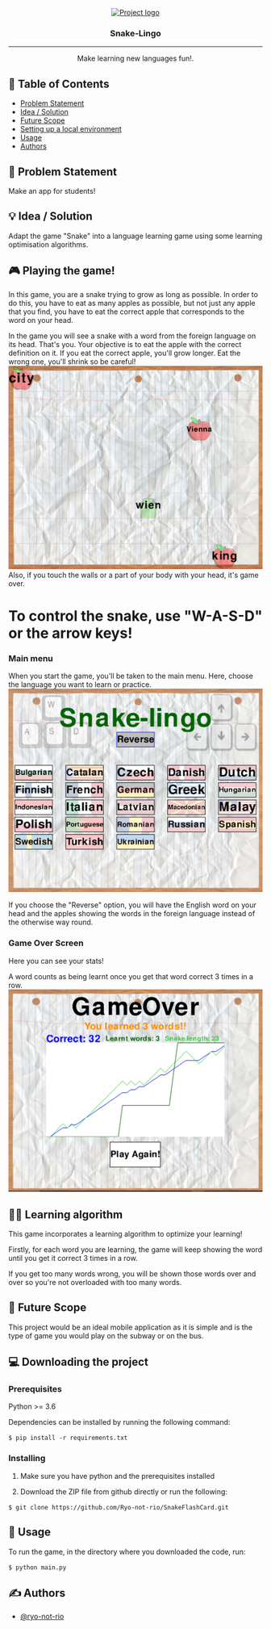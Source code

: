 <p align="center">
  <a href="" rel="noopener">
 <img src="https://i.imgur.com/AZ2iWek.png" alt="Project logo"></a>
</p>
<h3 align="center">Snake-Lingo</h3>

<div align="center">

</div>

---

<p align="center"> Make learning new languages fun!.
    <br> 
</p>

## 📝 Table of Contents

- [Problem Statement](#problem_statement)
- [Idea / Solution](#idea)
- [Future Scope](#future_scope)
- [Setting up a local environment](#getting_started)
- [Usage](#usage)
- [Authors](#authors)

## 🧐 Problem Statement <a name = "problem_statement"></a>

Make an app for students!

## 💡 Idea / Solution <a name = "idea"></a>

Adapt the game "Snake" into a language learning game using some learning optimisation algorithms.

## 🎮 Playing the game!
In this game, you are a snake trying to grow as long as possible. In order to do this,
you have to eat as many apples as possible, but not just any apple that you find,
you have to eat the correct apple that corresponds to the word on your head.

In the game you will see a snake with a word from the foreign language on its head. That's you.
Your objective is to eat the apple with the correct definition on it.
If you eat the correct apple, you'll grow longer. Eat the wrong one, you'll shrink so be careful!
<img src="images/game.png">
Also, if you touch the walls or a part of your body with your head, it's game over.

# To control the snake, use "W-A-S-D" or the arrow keys!

### Main menu
When you start the game, you'll be taken to the main menu.
Here, choose the language you want to learn or practice.
<img src="images/menu.png">

If you choose the "Reverse" option, you will have the English word on your head and the apples showing 
the words in the foreign language instead of the otherwise way round.

### Game Over Screen
Here you can see your stats!

A word counts as being learnt once you get that word correct 3 times in a row.
<img src="images/gameover.png">


## 👨‍💻 Learning algorithm
This game incorporates a learning algorithm to optimize your learning!

Firstly, for each word you are learning, the game will keep showing the word until
you get it correct 3 times in a row.

If you get too many words wrong, you will be shown those words over and over so you're
not overloaded with too many words.



## 🚀 Future Scope <a name = "future_scope"></a>

This project would be an ideal mobile application as it is simple and is the type of game you would
play on the subway or on the bus.

## 💻 Downloading the project <a name = "getting_started"></a>

### Prerequisites
Python >= 3.6

Dependencies can be installed by running the following command:
```
$ pip install -r requirements.txt
```

### Installing
1. Make sure you have python and the prerequisites installed

2. Download the ZIP file from github directly or run the following:

```
$ git clone https://github.com/Ryo-not-rio/SnakeFlashCard.git
```

## 🎈 Usage <a name="usage"></a>
To run the game, in the directory where you downloaded the code,
run:
```
$ python main.py
```

## ✍️ Authors <a name = "authors"></a>

- [@ryo-not-rio](https://github.com/ryo-not-rio)
